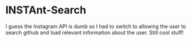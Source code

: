 # INSTAnt-Search
I guess the Instagram API is dumb so I had to switch to allowing the user to search github and load relevant information about the user. Still cool stuff!

